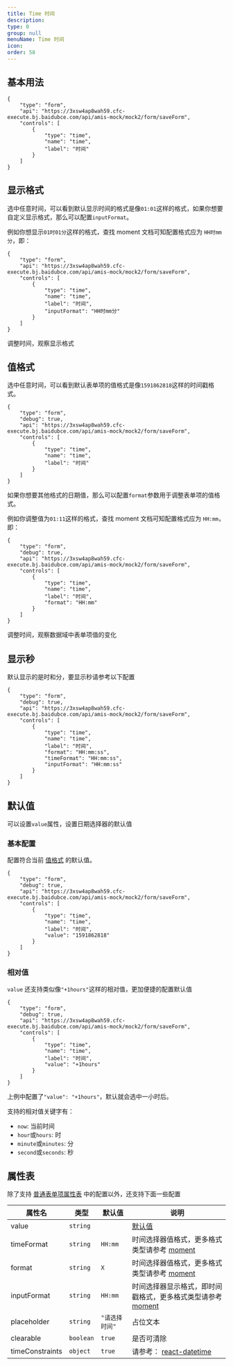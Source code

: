 ```yaml
---
title: Time 时间
description:
type: 0
group: null
menuName: Time 时间
icon:
order: 58
---
```


## 基本用法

```schema: scope="body"
{
    "type": "form",
    "api": "https://3xsw4ap8wah59.cfc-execute.bj.baidubce.com/api/amis-mock/mock2/form/saveForm",
    "controls": [
        {
            "type": "time",
            "name": "time",
            "label": "时间"
        }
    ]
}
```

## 显示格式

选中任意时间，可以看到默认显示时间的格式是像`01:01`这样的格式，如果你想要自定义显示格式，那么可以配置`inputFormat`。

例如你想显示`01时01分`这样的格式，查找 moment 文档可知配置格式应为 `HH时mm分`，即：

```schema: scope="body"
{
    "type": "form",
    "api": "https://3xsw4ap8wah59.cfc-execute.bj.baidubce.com/api/amis-mock/mock2/form/saveForm",
    "controls": [
        {
            "type": "time",
            "name": "time",
            "label": "时间",
            "inputFormat": "HH时mm分"
        }
    ]
}
```

调整时间，观察显示格式

## 值格式

选中任意时间，可以看到默认表单项的值格式是像`1591862818`这样的时间戳格式。

```schema: scope="body"
{
    "type": "form",
    "debug": true,
    "api": "https://3xsw4ap8wah59.cfc-execute.bj.baidubce.com/api/amis-mock/mock2/form/saveForm",
    "controls": [
        {
            "type": "time",
            "name": "time",
            "label": "时间"
        }
    ]
}
```

如果你想要其他格式的日期值，那么可以配置`format`参数用于调整表单项的值格式。

例如你调整值为`01:11`这样的格式，查找 moment 文档可知配置格式应为 `HH:mm`，即：

```schema: scope="body"
{
    "type": "form",
    "debug": true,
    "api": "https://3xsw4ap8wah59.cfc-execute.bj.baidubce.com/api/amis-mock/mock2/form/saveForm",
    "controls": [
        {
            "type": "time",
            "name": "time",
            "label": "时间",
            "format": "HH:mm"
        }
    ]
}
```

调整时间，观察数据域中表单项值的变化

## 显示秒

默认显示的是时和分，要显示秒请参考以下配置

```schema: scope="body"
{
    "type": "form",
    "debug": true,
    "api": "https://3xsw4ap8wah59.cfc-execute.bj.baidubce.com/api/amis-mock/mock2/form/saveForm",
    "controls": [
        {
            "type": "time",
            "name": "time",
            "label": "时间",
            "format": "HH:mm:ss",
            "timeFormat": "HH:mm:ss",
            "inputFormat": "HH:mm:ss"
        }
    ]
}
```

## 默认值

可以设置`value`属性，设置日期选择器的默认值

### 基本配置

配置符合当前 [值格式](./date#%E5%80%BC%E6%A0%BC%E5%BC%8F) 的默认值。

```schema: scope="body"
{
    "type": "form",
    "debug": true,
    "api": "https://3xsw4ap8wah59.cfc-execute.bj.baidubce.com/api/amis-mock/mock2/form/saveForm",
    "controls": [
        {
            "type": "time",
            "name": "time",
            "label": "时间",
            "value": "1591862818"
        }
    ]
}
```

### 相对值

`value` 还支持类似像`"+1hours"`这样的相对值，更加便捷的配置默认值

```schema: scope="body"
{
    "type": "form",
    "debug": true,
    "api": "https://3xsw4ap8wah59.cfc-execute.bj.baidubce.com/api/amis-mock/mock2/form/saveForm",
    "controls": [
        {
            "type": "time",
            "name": "time",
            "label": "时间",
            "value": "+1hours"
        }
    ]
}
```

上例中配置了`"value": "+1hours"`，默认就会选中一小时后。

支持的相对值关键字有：

- `now`: 当前时间
- `hour`或`hours`: 时
- `minute`或`minutes`: 分
- `second`或`seconds`: 秒

## 属性表

除了支持 [普通表单项属性表](./formitem#%E5%B1%9E%E6%80%A7%E8%A1%A8) 中的配置以外，还支持下面一些配置

| 属性名          | 类型      | 默认值         | 说明                                                                                |
| --------------- | --------- | -------------- | ----------------------------------------------------------------------------------- |
| value           | `string`  |                | [默认值](./date#%E9%BB%98%E8%AE%A4%E5%80%BC)                                        |
| timeFormat      | `string`  | `HH:mm`        | 时间选择器值格式，更多格式类型请参考 [moment](http://momentjs.com/)                 |
| format          | `string`  | `X`            | 时间选择器值格式，更多格式类型请参考 [moment](http://momentjs.com/)                 |
| inputFormat     | `string`  | `HH:mm`        | 时间选择器显示格式，即时间戳格式，更多格式类型请参考 [moment](http://momentjs.com/) |
| placeholder     | `string`  | `"请选择时间"` | 占位文本                                                                            |
| clearable       | `boolean` | `true`         | 是否可清除                                                                          |
| timeConstraints | `object`  | `true`         | 请参考： [react-datetime](https://github.com/YouCanBookMe/react-datetime)           |

